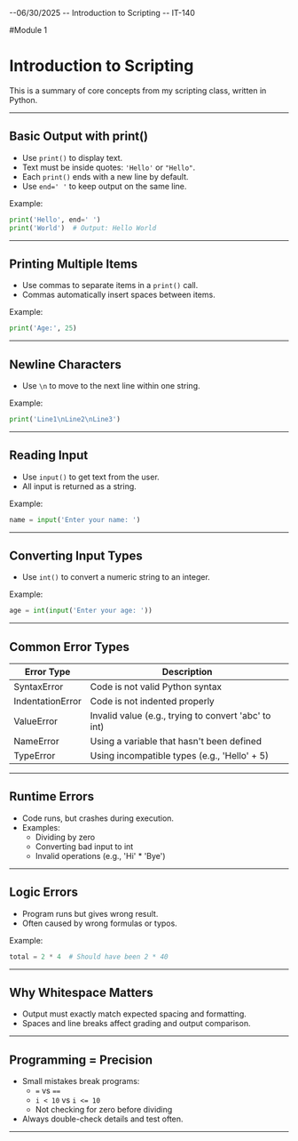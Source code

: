 --06/30/2025 -- Introduction to Scripting -- IT-140

#Module 1
# Introduction to Scripting

This is a summary of core concepts from my scripting class, written in Python.

---

## Basic Output with print()

- Use `print()` to display text.
- Text must be inside quotes: `'Hello'` or `"Hello"`.
- Each `print()` ends with a new line by default.
- Use `end=' '` to keep output on the same line.

Example:
```python
print('Hello', end=' ')
print('World')  # Output: Hello World
```

---

## Printing Multiple Items

- Use commas to separate items in a `print()` call.
- Commas automatically insert spaces between items.

Example:
```python
print('Age:', 25)
```

---

## Newline Characters

- Use `\n` to move to the next line within one string.

Example:
```python
print('Line1\nLine2\nLine3')
```

---

## Reading Input

- Use `input()` to get text from the user.
- All input is returned as a string.

Example:
```python
name = input('Enter your name: ')
```

---

## Converting Input Types

- Use `int()` to convert a numeric string to an integer.

Example:
```python
age = int(input('Enter your age: '))
```

---

## Common Error Types

| Error Type        | Description                                       |
|-------------------|---------------------------------------------------|
| SyntaxError       | Code is not valid Python syntax                   |
| IndentationError  | Code is not indented properly                     |
| ValueError        | Invalid value (e.g., trying to convert 'abc' to int) |
| NameError         | Using a variable that hasn't been defined         |
| TypeError         | Using incompatible types (e.g., 'Hello' + 5)      |

---

## Runtime Errors

- Code runs, but crashes during execution.
- Examples:
  - Dividing by zero
  - Converting bad input to int
  - Invalid operations (e.g., 'Hi' * 'Bye')

---

## Logic Errors

- Program runs but gives wrong result.
- Often caused by wrong formulas or typos.

Example:
```python
total = 2 * 4  # Should have been 2 * 40
```

---

## Why Whitespace Matters

- Output must exactly match expected spacing and formatting.
- Spaces and line breaks affect grading and output comparison.

---

## Programming = Precision

- Small mistakes break programs:
  - `=` vs `==`
  - `i < 10` vs `i <= 10`
  - Not checking for zero before dividing
- Always double-check details and test often.

---
